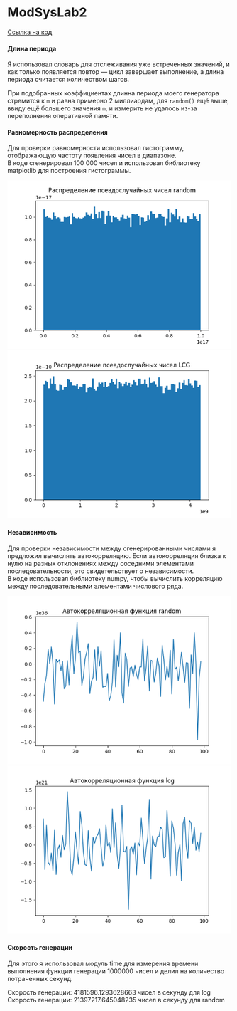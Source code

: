 # ModSysLab2
[Ссылка на код](./index.py)

#### Длина периода
Я использовал словарь для отслеживания уже встреченных значений, и как только появляется повтор — цикл завершает выполнение, а длина периода считается количеством шагов.
  
При подобранных коэффициентах длинна периода моего генератора стремится к `m` и равна примерно 2 миллиардам, для `random()` ещё выше, ввиду ещё большего значения `m`, и измерить не удалось из-за переполнения оперативной памяти.

#### Равномерность распределения
Для проверки равномерности использовал гистограмму, отображающую частоту появления чисел в диапазоне.  
В коде сгенерировал 100 000 чисел и использовал библиотеку matplotlib для построения гистограммы.

![pic](./pic1.png)  
![pic](./pic2.png)  

#### Независимость
Для проверки независимости между сгенерированными числами я предложил вычислять автокорреляцию. Если автокорреляция близка к нулю на разных отклонениях между соседними элементами последовательности, это свидетельствует о независимости.  
В коде использовал библиотеку numpy, чтобы вычислить корреляцию между последовательными элементами числового ряда.

![pic](./pic3.png)  
![pic](./pic4.png)  

#### Скорость генерации
Для этого я использовал модуль time для измерения времени выполнения функции генерации 1000000 чисел и делил на количество потраченных секунд.  
  
Скорость генерации: 4181596.1293628663 чисел в секунду для lcg  
Скорость генерации: 21397217.645048235 чисел в секунду для random
